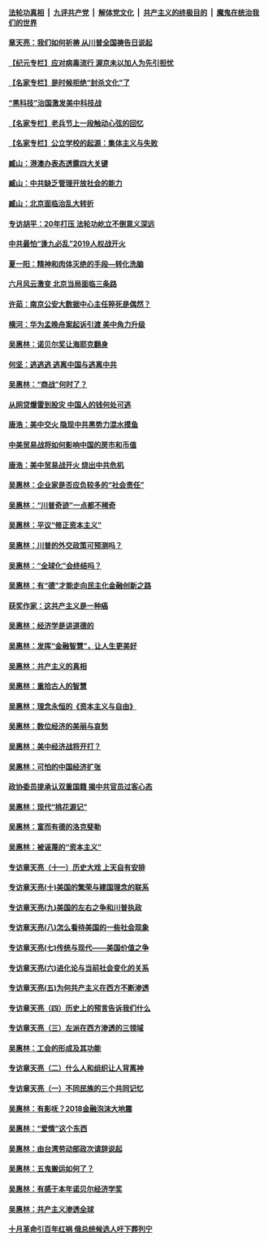 

####  [法轮功真相](../../../../basic/blob/master/README.md?t=07090302) &nbsp;|&nbsp; [九评共产党](../../../../9ping.md/blob/master/README.md?t=07090302) &nbsp;|&nbsp; [解体党文化](../../../../jtdwh.md/blob/master/README.md?t=07090302)  &nbsp;|&nbsp; [共产主义的终极目的](../../../../gczydzjmd.md/blob/master/README.md?t=07090302) &nbsp;|&nbsp; [魔鬼在统治我们的世界](../../../../mgztzwmdsj.md/blob/master/README.md?t=07090302) 

#### [章天亮：我们如何祈祷 从川普全国祷告日说起](../pages/nsc423/n11944627.md?t=07090302) 

#### [【纪元专栏】应对病毒流行 渥京未以加人为先引担忧](../pages/nsc423/n11875714.md?t=07090302) 

#### [【名家专栏】是时候拒绝“封杀文化”了](../pages/nsc423/n11814093.md?t=07090302) 

#### [“黑科技”治国激发美中科技战](../pages/nsc423/n11638056.md?t=07090302) 

#### [【名家专栏】老兵节上一段触动心弦的回忆](../pages/nsc423/n11646016.md?t=07090302) 

#### [【名家专栏】公立学校的起源：集体主义与失败](../pages/nsc423/n11601833.md?t=07090302) 

#### [臧山：港澳办表态透露四大关键](../pages/nsc423/n11421628.md?t=07090302) 

#### [臧山：中共缺乏管理开放社会的能力](../pages/nsc423/n11407457.md?t=07090302) 

#### [臧山：北京面临治乱大转折](../pages/nsc423/n11406895.md?t=07090302) 

#### [专访胡平：20年打压 法轮功屹立不倒意义深远](../pages/nsc423/n11398800.md?t=07090302) 

#### [中共最怕“逢九必乱”2019人权战开火](../pages/nsc423/n11385248.md?t=07090302) 

#### [夏一阳：精神和肉体灭绝的手段—转化洗脑](../pages/nsc423/n11368250.md?t=07090302) 

#### [六月风云激变 北京当局面临三条路](../pages/nsc423/n11313668.md?t=07090302) 

#### [许茹：南京公安大数据中心主任猝死是偶然？](../pages/nsc423/n11064744.md?t=07090302) 

#### [横河：华为孟晚舟案起诉引渡 美中角力升级](../pages/nsc423/n11027230.md?t=07090302) 

#### [吴惠林：诺贝尔奖让海耶克翻身](../pages/nsc423/n10890049.md?t=07090302) 

#### [何坚：逃逃逃 逃离中国与逃离中共](../pages/nsc423/n10592891.md?t=07090302) 

#### [吴惠林：“商战”何时了？](../pages/nsc423/n10573558.md?t=07090302) 

#### [从网贷爆雷到股灾 中国人的钱何处可逃](../pages/nsc423/n10572800.md?t=07090302) 

#### [唐浩：美中交火 隐现中共黑势力混水摸鱼](../pages/nsc423/n10544040.md?t=07090302) 

#### [中美贸易战将如何影响中国的房市和币值](../pages/nsc423/n10543697.md?t=07090302) 

#### [唐浩：美中贸易战开火 烧出中共危机](../pages/nsc423/n10540126.md?t=07090302) 

#### [吴惠林：企业家是否应负较多的“社会责任”](../pages/nsc423/n10535022.md?t=07090302) 

#### [吴惠林：“川普奇迹”一点都不稀奇](../pages/nsc423/n10512808.md?t=07090302) 

#### [吴惠林：平议“修正资本主义”](../pages/nsc423/n10495724.md?t=07090302) 

#### [吴惠林：川普的外交政策可预测吗？](../pages/nsc423/n10462387.md?t=07090302) 

#### [吴惠林：“全球化”会终结吗？](../pages/nsc423/n10452838.md?t=07090302) 

#### [吴惠林：有“德”才能走向民主化金融创新之路](../pages/nsc423/n10432292.md?t=07090302) 

#### [获奖作家：这共产主义是一种癌](../pages/nsc423/n10431541.md?t=07090302) 

#### [吴惠林：经济学是讲道德的](../pages/nsc423/n10398014.md?t=07090302) 

#### [吴惠林：发挥“金融智慧”，让人生更美好](../pages/nsc423/n10375019.md?t=07090302) 

#### [吴惠林：共产主义的真相](../pages/nsc423/n10351394.md?t=07090302) 

#### [吴惠林：重拾古人的智慧](../pages/nsc423/n10337691.md?t=07090302) 

#### [吴惠林：理念永恒的《资本主义与自由》](../pages/nsc423/n10316274.md?t=07090302) 

#### [吴惠林：数位经济的美丽与哀愁](../pages/nsc423/n10292946.md?t=07090302) 

#### [吴惠林：美中经济战将开打？](../pages/nsc423/n10258825.md?t=07090302) 

#### [吴惠林：可怕的中国经济扩张](../pages/nsc423/n10219147.md?t=07090302) 

#### [政协委员提承认双重国籍 揭中共官员过客心态](../pages/nsc423/n10208809.md?t=07090302) 

#### [吴惠林：现代“桃花源记”](../pages/nsc423/n10185234.md?t=07090302) 

#### [吴惠林：富而有德的洛克斐勒](../pages/nsc423/n10142264.md?t=07090302) 

#### [吴惠林：被诬蔑的“资本主义”](../pages/nsc423/n10124816.md?t=07090302) 

#### [专访章天亮（十一）历史大戏 上天自有安排](../pages/nsc423/n10094905.md?t=07090302) 

#### [专访章天亮(十)美国的繁荣与建国理念的联系](../pages/nsc423/n10094899.md?t=07090302) 

#### [专访章天亮(九)美国的左右之争和川普执政](../pages/nsc423/n10094889.md?t=07090302) 

#### [专访章天亮(八)怎么看待美国的一些社会现象](../pages/nsc423/n10094857.md?t=07090302) 

#### [专访章天亮(七)传统与现代——美国价值之争](../pages/nsc423/n10093140.md?t=07090302) 

#### [专访章天亮(六)进化论与当前社会变化的关系](../pages/nsc423/n10092036.md?t=07090302) 

#### [专访章天亮(五)为何共产主义在西方不断渗透](../pages/nsc423/n10083620.md?t=07090302) 

#### [专访章天亮（四）历史上的预言告诉我们什么](../pages/nsc423/n10083606.md?t=07090302) 

#### [专访章天亮（三）左派在西方渗透的三领域](../pages/nsc423/n10081115.md?t=07090302) 

#### [吴惠林：工会的形成及其功能](../pages/nsc423/n10080633.md?t=07090302) 

#### [专访章天亮（二）什么人和组织让人背离神](../pages/nsc423/n10076637.md?t=07090302) 

#### [专访章天亮（一）不同民族的三个共同记忆](../pages/nsc423/n10074188.md?t=07090302) 

#### [吴惠林：有影呒？2018金融泡沫大地震](../pages/nsc423/n10040534.md?t=07090302) 

#### [吴惠林：“爱情”这个东西](../pages/nsc423/n10019423.md?t=07090302) 

#### [吴惠林：由台湾劳动部政次请辞说起](../pages/nsc423/n9979679.md?t=07090302) 

#### [吴惠林：五鬼搬运如何了？](../pages/nsc423/n9925338.md?t=07090302) 

#### [吴惠林：有感于本年诺贝尔经济学奖](../pages/nsc423/n9871883.md?t=07090302) 

#### [吴惠林：共产主义渗透全球](../pages/nsc423/n9812748.md?t=07090302) 

#### [十月革命引百年红祸 俄总统候选人吁下葬列宁](../pages/nsc423/n9810182.md?t=07090302) 

